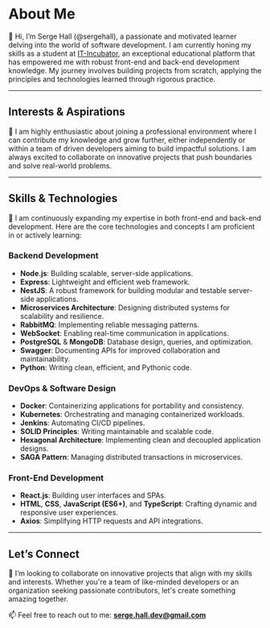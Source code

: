 # About Me

👋 Hi, I’m Serge Hall (@sergehall), a passionate and motivated learner delving into the world of software development. I am currently honing my skills as a student at [IT-Incubator](https://it-incubator.ru), an exceptional educational platform that has empowered me with robust front-end and back-end development knowledge. My journey involves building projects from scratch, applying the principles and technologies learned through rigorous practice.

---

## Interests & Aspirations

👀 I am highly enthusiastic about joining a professional environment where I can contribute my knowledge and grow further, either independently or within a team of driven developers aiming to build impactful solutions. I am always excited to collaborate on innovative projects that push boundaries and solve real-world problems.

---

## Skills & Technologies

🌱 I am continuously expanding my expertise in both front-end and back-end development. Here are the core technologies and concepts I am proficient in or actively learning:

### **Backend Development**
- **Node.js**: Building scalable, server-side applications.
- **Express**: Lightweight and efficient web framework.
- **NestJS**: A robust framework for building modular and testable server-side applications.
- **Microservices Architecture**: Designing distributed systems for scalability and resilience.
- **RabbitMQ**: Implementing reliable messaging patterns.
- **WebSocket**: Enabling real-time communication in applications.
- **PostgreSQL** & **MongoDB**: Database design, queries, and optimization.
- **Swagger**: Documenting APIs for improved collaboration and maintainability.
- **Python**: Writing clean, efficient, and Pythonic code.

### **DevOps & Software Design**
- **Docker**: Containerizing applications for portability and consistency.
- **Kubernetes**: Orchestrating and managing containerized workloads.
- **Jenkins**: Automating CI/CD pipelines.
- **SOLID Principles**: Writing maintainable and scalable code.
- **Hexagonal Architecture**: Implementing clean and decoupled application designs.
- **SAGA Pattern**: Managing distributed transactions in microservices.

### **Front-End Development**
- **React.js**: Building user interfaces and SPAs.
- **HTML**, **CSS**, **JavaScript (ES6+)**, and **TypeScript**: Crafting dynamic and responsive user experiences.
- **Axios**: Simplifying HTTP requests and API integrations.

---

## Let’s Connect

💞️ I’m looking to collaborate on innovative projects that align with my skills and interests. Whether you're a team of like-minded developers or an organization seeking passionate contributors, let's create something amazing together.

📫 Feel free to reach out to me: **serge.hall.dev@gmail.com**
